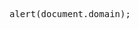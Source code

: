 <html><head></head><body><pre style="word-wrap: break-word; white-space: pre-wrap;">alert(document.domain);</pre></body></html>
